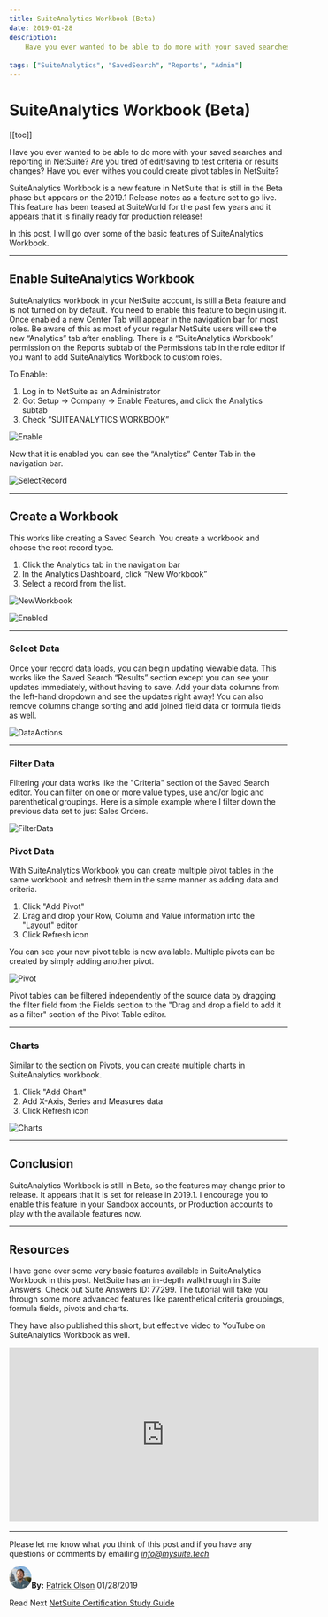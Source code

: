 ```yaml
---
title: SuiteAnalytics Workbook (Beta)
date: 2019-01-28
description:
    Have you ever wanted to be able to do more with your saved searches and reporting in NetSuite? Are you tired of edit/saving to test criteria or results changes? Have you ever withes you could create pivot tables in NetSuite?

tags: ["SuiteAnalytics", "SavedSearch", "Reports", "Admin"]
---
```


# SuiteAnalytics Workbook (Beta)

[[toc]]

Have you ever wanted to be able to do more with your saved searches and reporting in NetSuite? Are you tired of edit/saving to test criteria or results changes? Have you ever withes you could create pivot tables in NetSuite?

SuiteAnalytics Workbook is a new feature in NetSuite that is still in the Beta phase but appears on the 2019.1 Release notes as a feature set to go live. This feature has been teased at SuiteWorld for the past few years and it appears that it is finally ready for production release!

In this post, I will go over some of the basic features of SuiteAnalytics Workbook.

---


## Enable SuiteAnalytics Workbook

SuiteAnalytics workbook in your NetSuite account, is still a Beta feature and is not turned on by default. You need to enable this feature to begin using it. Once enabled a new Center Tab will appear in the navigation bar for most roles. Be aware of this as most of your regular NetSuite users will see the new “Analytics” tab after enabling. There is a “SuiteAnalytics Workbook” permission on the Reports subtab of the Permissions tab in the role editor if you want to add SuiteAnalytics Workbook to custom roles.

To Enable:

1.	Log in to NetSuite as an Administrator
2.	Got Setup -> Company -> Enable Features, and click the Analytics subtab
3.	Check “SUITEANALYTICS WORKBOOK”

![Enable](https://i.imgur.com/EzQJrl3.png "Enable SuiteAnalytics Workbook")

Now that it is enabled you can see the “Analytics” Center Tab in the navigation bar.

![SelectRecord](https://i.imgur.com/cP8h5SJ.png "Select Record Type")

---

## Create a Workbook

This works like creating a Saved Search. You create a workbook and choose the root record type.
1.	Click the Analytics tab in the navigation bar
2.	In the Analytics Dashboard, click “New Workbook”
3.	Select a record from the list.

![NewWorkbook](https://i.imgur.com/AOyqu5q.png "New Workbook")

![Enabled](https://i.imgur.com/SFJZu3P.png "Analytics tab")

---

### Select Data

Once your record data loads, you can begin updating viewable data. This works like the Saved Search “Results” section except you can see your updates immediately, without having to save. Add your data columns from the left-hand dropdown and see the updates right away! You can also remove columns change sorting and add joined field data or formula fields as well.


![DataActions](https://i.imgur.com/h1iyrEw.gif "Add and update Data Columns")

---

### Filter Data

Filtering your data works like the "Criteria" section of the Saved Search editor. You can filter on one or more value types, use and/or logic and parenthetical groupings. Here is a simple example where I filter down the previous data set to just Sales Orders.

![FilterData](https://i.imgur.com/xr8rntW.gif "Add Criteria Filters")

### Pivot Data

With SuiteAnalytics Workbook you can create multiple pivot tables in the same workbook and refresh them in the same manner as adding data and criteria.

1. Click "Add Pivot"
2. Drag and drop your Row, Column and Value information into the "Layout" editor
3. Click Refresh icon

You can see your new pivot table is now available. Multiple pivots can be created by simply adding another pivot.

![Pivot](https://i.imgur.com/XpNK3Rf.png "Create Pivot Tables")

Pivot tables can be filtered independently of the source data by dragging the filter field from the Fields section to the "Drag and drop a field to add it as a filter" section of the Pivot Table editor.

---

### Charts

Similar to the section on Pivots, you can create multiple charts in SuiteAnalytics workbook.

1. Click "Add Chart"
2. Add X-Axis, Series and Measures data
3. Click Refresh icon

![Charts](https://i.imgur.com/VYjXtM6.png "Create Charts")

---

## Conclusion

SuiteAnalytics Workbook is still in Beta, so the features may change prior to release. It appears that it is set for release in 2019.1. I encourage you to enable this feature in your Sandbox accounts, or Production accounts to play with the available features now.

---

## Resources

I have gone over some very basic features available in SuiteAnalytics Workbook in this post. NetSuite has an in-depth walkthrough in Suite Answers. Check out Suite Answers ID: 77299. The tutorial will take you through some more advanced features like parenthetical criteria groupings, formula fields, pivots and charts.

They have also published this short, but effective video to YouTube on SuiteAnalytics Workbook as well. 

<iframe width="560" height="315" src="https://www.youtube.com/embed/379BNC9SpcU" frameborder="0" allow="accelerometer; autoplay; encrypted-media; gyroscope; picture-in-picture" allowfullscreen></iframe>

---

Please let me know what you think of this post and if you have any questions or comments by emailing [*info@mysuite.tech*](mailto:info@mysuite.tech)

<a href="https://www.linkedin.com/in/patrick-olson-pmp-csm-137a9435/" target="_blank"><img src="./img/profile.jpg" title="Patrick Olson - LinkedIn Profile" alt="Patrick Olson - LinkedIn Profile" width=8% height="auto" style="border-radius: 50%;"></a>**By:** [Patrick Olson](https://www.linkedin.com/in/patrick-olson-pmp-csm-137a9435/)
01/28/2019 

<div class="sharethis-inline-share-buttons"></div>

<TagList />

Read Next [NetSuite Certification Study Guide](https://mysuite.tech/blog/getcertified.html)
